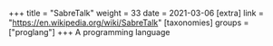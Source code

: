 +++
title = "SabreTalk"
weight = 33
date = 2021-03-06
[extra]
link = "https://en.wikipedia.org/wiki/SabreTalk"
[taxonomies]
groups = ["proglang"]
+++
A programming language

